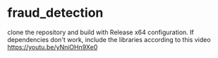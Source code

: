 # fraud_detection
clone the repository and build with Release x64 configuration.
If dependencies don't work, include the libraries according to this video https://youtu.be/yNniOHn9Xe0
